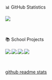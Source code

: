 📊 GitHub Statistics

<a href="https://github.com/pinkchocoa">
<img align="center" src="https://github-readme-stats.vercel.app/api?username=pinkchocoa&theme=tokyonight&show_icons=true&count_private=true&custom_title=&#9729;%20pinkchocoa%20&#9729;"/>
</a>


<br><br>
📚 School Projects

<a href="https://github.com/pinkchocoa/TraceTogether-Simulation">
<img align="center" src="https://github-readme-stats.vercel.app/api/pin/?username=pinkchocoa&repo=TraceTogether-Simulation&theme=tokyonight&show_icons=true"/>
</a>
<a href="https://github.com/pinkchocoa/CSC1010-VAI-Home-Automation">
<img align="center" src="https://github-readme-stats.vercel.app/api/pin/?username=pinkchocoa&repo=CSC1010-VAI-Home-Automation&theme=tokyonight&show_icons=true"/>
</a>
<a href="https://github.com/pinkchocoa/CSC1009-Data-Crawl">
<img align="center" src="https://github-readme-stats.vercel.app/api/pin/?username=pinkchocoa&repo=CSC1009-Data-Crawl&theme=tokyonight&show_icons=true"/>
</a>
<a href="https://github.com/pinkchocoa/CSC1007">
<img align="center" src="https://github-readme-stats.vercel.app/api/pin/?username=pinkchocoa&repo=CSC1007&theme=tokyonight&show_icons=true"/>
</a>


<br><br>
<a href="https://github.com/anuraghazra/github-readme-stats">github readme stats</a>

<!--
**pinkchocoa/pinkchocoa** is a ✨ _special_ ✨ repository because its `README.md` (this file) appears on your GitHub profile.
![](https://github-readme-stats.vercel.app/api/top-langs/?username=pinkchocoa&theme=tokyonight&layout=compact&langs_count=10)
Here are some ideas to get you started:

- 🔭 I’m currently working on ...
- 🌱 I’m currently learning ...
- 👯 I’m looking to collaborate on ...
- 🤔 I’m looking for help with ...
- 💬 Ask me about ...
- 📫 How to reach me: ...
- 😄 Pronouns: ...
- ⚡ Fun fact: ...
-->
